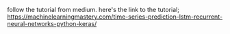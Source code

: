 follow the tutorial from medium.
here's the link to the tutorial;
https://machinelearningmastery.com/time-series-prediction-lstm-recurrent-neural-networks-python-keras/